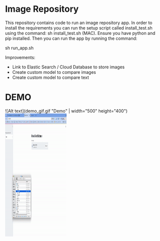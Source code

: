 # Image Repository

This repository contains code to run an image repository app. In order to install the requirements you can run the setup script called install_test.sh using the command: sh install_test.sh (MAC). Ensure you have python and pip installed. Then you can run the app by running the command: 

sh run_app.sh 

Improvements:

- Link to Elastic Search / Cloud Database to store images
- Create custom model to compare images
- Create custom model to compare text 

# DEMO
![Alt text](demo_gif.gif "Demo" | width="500" height="400")
<img src="demo_gif.gif" width="200" height="400" />
